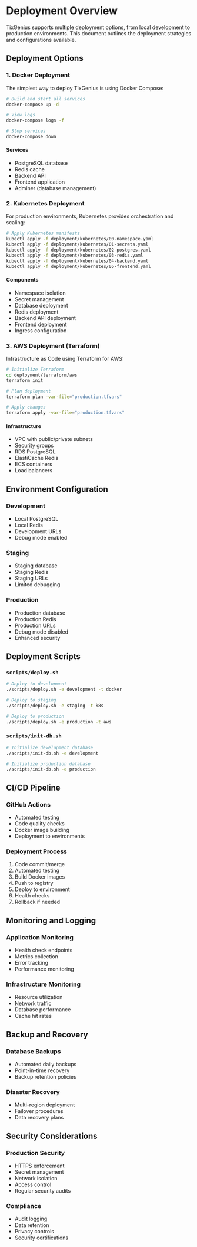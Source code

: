 # Deployment Overview

TixGenius supports multiple deployment options, from local development to production environments. This document outlines the deployment strategies and configurations available.

## Deployment Options

### 1. Docker Deployment

The simplest way to deploy TixGenius is using Docker Compose:

```bash
# Build and start all services
docker-compose up -d

# View logs
docker-compose logs -f

# Stop services
docker-compose down
```

#### Services
- PostgreSQL database
- Redis cache
- Backend API
- Frontend application
- Adminer (database management)

### 2. Kubernetes Deployment

For production environments, Kubernetes provides orchestration and scaling:

```bash
# Apply Kubernetes manifests
kubectl apply -f deployment/kubernetes/00-namespace.yaml
kubectl apply -f deployment/kubernetes/01-secrets.yaml
kubectl apply -f deployment/kubernetes/02-postgres.yaml
kubectl apply -f deployment/kubernetes/03-redis.yaml
kubectl apply -f deployment/kubernetes/04-backend.yaml
kubectl apply -f deployment/kubernetes/05-frontend.yaml
```

#### Components
- Namespace isolation
- Secret management
- Database deployment
- Redis deployment
- Backend API deployment
- Frontend deployment
- Ingress configuration

### 3. AWS Deployment (Terraform)

Infrastructure as Code using Terraform for AWS:

```bash
# Initialize Terraform
cd deployment/terraform/aws
terraform init

# Plan deployment
terraform plan -var-file="production.tfvars"

# Apply changes
terraform apply -var-file="production.tfvars"
```

#### Infrastructure
- VPC with public/private subnets
- Security groups
- RDS PostgreSQL
- ElastiCache Redis
- ECS containers
- Load balancers

## Environment Configuration

### Development
- Local PostgreSQL
- Local Redis
- Development URLs
- Debug mode enabled

### Staging
- Staging database
- Staging Redis
- Staging URLs
- Limited debugging

### Production
- Production database
- Production Redis
- Production URLs
- Debug mode disabled
- Enhanced security

## Deployment Scripts

### `scripts/deploy.sh`
```bash
# Deploy to development
./scripts/deploy.sh -e development -t docker

# Deploy to staging
./scripts/deploy.sh -e staging -t k8s

# Deploy to production
./scripts/deploy.sh -e production -t aws
```

### `scripts/init-db.sh`
```bash
# Initialize development database
./scripts/init-db.sh -e development

# Initialize production database
./scripts/init-db.sh -e production
```

## CI/CD Pipeline

### GitHub Actions
- Automated testing
- Code quality checks
- Docker image building
- Deployment to environments

### Deployment Process
1. Code commit/merge
2. Automated testing
3. Build Docker images
4. Push to registry
5. Deploy to environment
6. Health checks
7. Rollback if needed

## Monitoring and Logging

### Application Monitoring
- Health check endpoints
- Metrics collection
- Error tracking
- Performance monitoring

### Infrastructure Monitoring
- Resource utilization
- Network traffic
- Database performance
- Cache hit rates

## Backup and Recovery

### Database Backups
- Automated daily backups
- Point-in-time recovery
- Backup retention policies

### Disaster Recovery
- Multi-region deployment
- Failover procedures
- Data recovery plans

## Security Considerations

### Production Security
- HTTPS enforcement
- Secret management
- Network isolation
- Access control
- Regular security audits

### Compliance
- Audit logging
- Data retention
- Privacy controls
- Security certifications 